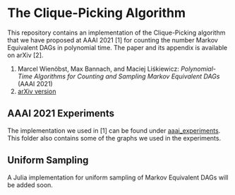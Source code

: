 # The Clique-Picking Algorithm
This repository contains an implementation of the Clique-Picking algorithm that we have proposed at AAAI 2021 [1] for counting the number Markov Equivalent DAGs in polynomial time. The paper and its appendix is available on arXiv [2].

1. Marcel Wienöbst, Max Bannach, and Maciej Liśkiewicz: *Polynomial-Time Algorithms for Counting and Sampling Markov Equivalent DAGs* (AAAI 2021)
2. [arXiv version](https://arxiv.org/abs/2012.09679)

## AAAI 2021 Experiments
The implementation we used in [1] can be found under [aaai_experiments](/aaai_experiments). This folder also contains some of the graphs we used in the experiments.

## Uniform Sampling
A Julia implementation for uniform sampling of Markov Equivalent DAGs will be added soon.
